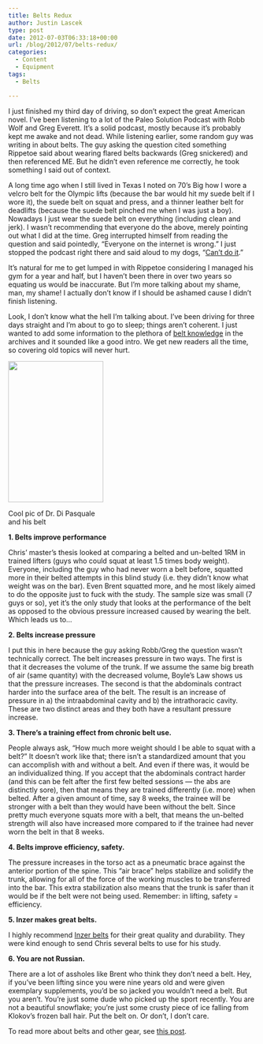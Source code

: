 ```yaml
---
title: Belts Redux
author: Justin Lascek
type: post
date: 2012-07-03T06:33:18+00:00
url: /blog/2012/07/belts-redux/
categories:
  - Content
  - Equipment
tags:
  - Belts

---
```

I just finished my third day of driving, so don&#8217;t expect the great American novel. I&#8217;ve been listening to a lot of the Paleo Solution Podcast with Robb Wolf and Greg Everett. It&#8217;s a solid podcast, mostly because it&#8217;s probably kept me awake and not dead. While listening earlier, some random guy was writing in about belts. The guy asking the question cited something Rippetoe said about wearing flared belts backwards (Greg snickered) and then referenced ME. But he didn&#8217;t even reference me correctly, he took something I said out of context.

A long time ago when I still lived in Texas I noted on 70&#8217;s Big how I wore a velcro belt for the Olympic lifts (because the bar would hit my suede belt if I wore it), the suede belt on squat and press, and a thinner leather belt for deadlifts (because the suede belt pinched me when I was just a boy). Nowadays I just wear the suede belt on everything (including clean and jerk). I wasn&#8217;t recommending that everyone do the above, merely pointing out what I did at the time. Greg interrupted himself from reading the question and said pointedly, &#8220;Everyone on the internet is wrong.&#8221; I just stopped the podcast right there and said aloud to my dogs, &#8220;<a href="http://youtu.be/Qy-Y3HJNU_s?t=56s" target="_blank">Can&#8217;t do it</a>.&#8221;

It&#8217;s natural for me to get lumped in with Rippetoe considering I managed his gym for a year and half, but I haven&#8217;t been there in over two years so equating us would be inaccurate. But I&#8217;m more talking about my shame, man, my shame! I actually don&#8217;t know if I should be ashamed cause I didn&#8217;t finish listening.

Look, I don&#8217;t know what the hell I&#8217;m talking about. I&#8217;ve been driving for three days straight and I&#8217;m about to go to sleep; things aren&#8217;t coherent. I just wanted to add some information to the plethora of <a href="https://www.google.com/#hl=en&safe=off&output=search&sclient=psy-ab&q=belt+site:70sbig.com&oq=belt+site:70sbig.com&gs_l=hp.3...1695.6083.0.6191.22.21.1.0.0.0.614.4363.4j8j2j4j1j1.20.0...0.0.PnLAUH-k0Gc&pbx=1&bav=on.2,or.r_gc.r_pw.r_cp.r_qf.,cf.osb&fp=d7a50cc02f3c90da&biw=1280&bih=620" target="_blank">belt knowledge</a> in the archives and it sounded like a good intro. We get new readers all the time, so covering old topics will never hurt.

<div id="attachment_5574" style="width: 203px" class="wp-caption alignleft">
  <a href="/2011/10/mdbc.jpg"><img aria-describedby="caption-attachment-5574" data-attachment-id="5574" data-permalink="/blog/2011/10/protein/mdbc/" data-orig-file="/2011/10/mdbc.jpg" data-orig-size="275,408" data-comments-opened="1" data-image-meta="{&quot;aperture&quot;:&quot;0&quot;,&quot;credit&quot;:&quot;&quot;,&quot;camera&quot;:&quot;&quot;,&quot;caption&quot;:&quot;&quot;,&quot;created_timestamp&quot;:&quot;0&quot;,&quot;copyright&quot;:&quot;&quot;,&quot;focal_length&quot;:&quot;0&quot;,&quot;iso&quot;:&quot;0&quot;,&quot;shutter_speed&quot;:&quot;0&quot;,&quot;title&quot;:&quot;&quot;}" data-image-title="mdbc" data-image-description="" data-medium-file="/2011/10/mdbc.jpg" data-large-file="/2011/10/mdbc.jpg" class=" wp-image-5574 " title="mdbc" src="/2011/10/mdbc.jpg" alt="" width="193" height="286" /></a>
  
  <p id="caption-attachment-5574" class="wp-caption-text">
    Cool pic of Dr. Di Pasquale and his belt
  </p>
</div>

**1. Belts improve performance**
  
Chris&#8217; master&#8217;s thesis looked at comparing a belted and un-belted 1RM in trained lifters (guys who could squat at least 1.5 times body weight). Everyone, including the guy who had never worn a belt before, squatted more in their belted attempts in this blind study (i.e. they didn&#8217;t know what weight was on the bar). Even Brent squatted more, and he most likely aimed to do the opposite just to fuck with the study. The sample size was small (7 guys or so), yet it&#8217;s the only study that looks at the performance of the belt as opposed to the obvious pressure increased caused by wearing the belt. Which leads us to&#8230;

**2. Belts increase pressure**
  
I put this in here because the guy asking Robb/Greg the question wasn&#8217;t technically correct. The belt increases pressure in two ways. The first is that it decreases the volume of the trunk. If we assume the same big breath of air (same quantity) with the decreased volume, Boyle&#8217;s Law shows us that the pressure increases. The second is that the abdominals contract harder into the surface area of the belt. The result is an increase of pressure in a) the intraabdominal cavity and b) the intrathoracic cavity. These are two distinct areas and they both have a resultant pressure increase.

**3. There&#8217;s a training effect from chronic belt use.** 
  
People always ask, &#8220;How much more weight should I be able to squat with a belt?&#8221; It doesn&#8217;t work like that; there isn&#8217;t a standardized amount that you can accomplish with and without a belt. And even if there was, it would be an individualized thing. If you accept that the abdominals contract harder (and this can be felt after the first few belted sessions &#8212; the abs are distinctly sore), then that means they are trained differently (i.e. more) when belted. After a given amount of time, say 8 weeks, the trainee will be stronger with a belt than they would have been without the belt. Since pretty much everyone squats more with a belt, that means the un-belted strength will also have increased more compared to if the trainee had never worn the belt in that 8 weeks.

**4. Belts improve efficiency, safety.** 
  
The pressure increases in the torso act as a pneumatic brace against the anterior portion of the spine. This &#8220;air brace&#8221; helps stabilize and solidify the trunk, allowing for all of the force of the working muscles to be transferred into the bar. This extra stabilization also means that the trunk is safer than it would be if the belt were not being used. Remember: in lifting, safety = efficiency.

**5. Inzer makes great belts.**
  
I highly recommend <a href="http://www.inzernet.com/" target="_blank">Inzer belts</a> for their great quality and durability. They were kind enough to send Chris several belts to use for his study.

**6. You are not Russian.**
  
There are a lot of assholes like Brent who think they don&#8217;t need a belt. Hey, if you&#8217;ve been lifting since you were nine years old and were given exemplary supplements, you&#8217;d be so jacked you wouldn&#8217;t need a belt. But you aren&#8217;t. You&#8217;re just some dude who picked up the sport recently. You are not a beautiful snowflake; you&#8217;re just some crusty piece of ice falling from Klokov&#8217;s frozen ball hair. Put the belt on. Or don&#8217;t, I don&#8217;t care. 

To read more about belts and other gear, see <a href="/blog/2011/04/gear/" target="_blank">this post</a>.

